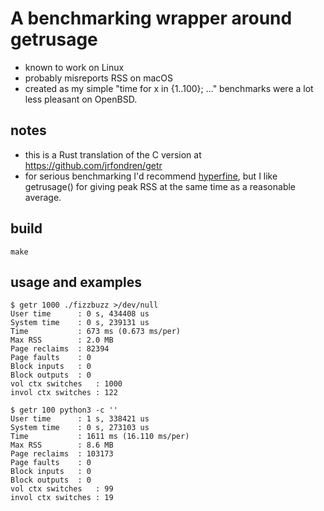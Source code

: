 # A benchmarking wrapper around getrusage
- known to work on Linux
- probably misreports RSS on macOS
- created as my simple "time for x in {1..100}; ..." benchmarks were a lot less pleasant on OpenBSD.

## notes
- this is a Rust translation of the C version at https://github.com/jrfondren/getr
- for serious benchmarking I'd recommend [hyperfine](https://crates.io/crates/hyperfine), but I like getrusage() for giving peak RSS at the same time as a reasonable average.

## build
```
make
```

## usage and examples
```
$ getr 1000 ./fizzbuzz >/dev/null
User time      : 0 s, 434408 us
System time    : 0 s, 239131 us
Time           : 673 ms (0.673 ms/per)
Max RSS        : 2.0 MB
Page reclaims  : 82394
Page faults    : 0
Block inputs   : 0
Block outputs  : 0
vol ctx switches   : 1000
invol ctx switches : 122

$ getr 100 python3 -c ''
User time      : 1 s, 338421 us
System time    : 0 s, 273103 us
Time           : 1611 ms (16.110 ms/per)
Max RSS        : 8.6 MB
Page reclaims  : 103173
Page faults    : 0
Block inputs   : 0
Block outputs  : 0
vol ctx switches   : 99
invol ctx switches : 19
```
